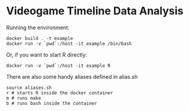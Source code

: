 Videogame Timeline Data Analysis
================================

Running the environment:

    docker build . -t example
    docker run -v `pwd`:/host -it example /bin/bash

Or, if you want to start R directly:

    docker run -v `pwd`:/host -it example R

There are also some handy aliases defined in alias.sh

    source aliases.sh
    r # starts R inside the docker container
    m # runs make
    b # runs bash inside the container


    